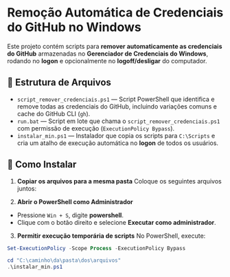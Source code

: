 # Remoção Automática de Credenciais do GitHub no Windows

Este projeto contém scripts para **remover automaticamente as credenciais do GitHub** armazenadas no **Gerenciador de Credenciais do Windows**, rodando no **logon** e opcionalmente no **logoff/desligar** do computador.

## 📂 Estrutura de Arquivos

- `script_remover_credenciais.ps1` — Script PowerShell que identifica e remove todas as credenciais do GitHub, incluindo variações comuns e cache do GitHub CLI (`gh`).
- `run.bat` — Script em lote que chama o `script_remover_credenciais.ps1` com permissão de execução (`ExecutionPolicy Bypass`).
- `instalar_min.ps1` — Instalador que copia os scripts para `C:\Scripts` e cria um atalho de execução automática no **logon** de todos os usuários.

## 🚀 Como Instalar

1. **Copiar os arquivos para a mesma pasta**
   Coloque os seguintes arquivos juntos:




2. **Abrir o PowerShell como Administrador**
- Pressione `Win + S`, digite **powershell**.
- Clique com o botão direito e selecione **Executar como administrador**.

3. **Permitir execução temporária de scripts**
No PowerShell, execute:
```powershell
Set-ExecutionPolicy -Scope Process -ExecutionPolicy Bypass

cd "C:\caminho\da\pasta\dos\arquivos"
.\instalar_min.ps1

```




